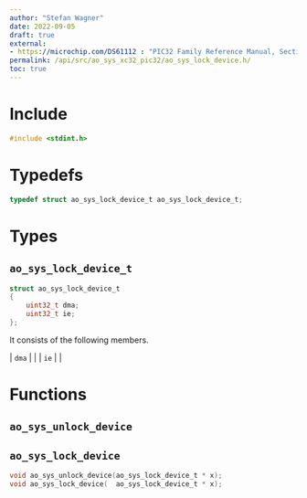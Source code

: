 ```yaml
---
author: "Stefan Wagner"
date: 2022-09-05
draft: true
external:
- https://microchip.com/DS61112 : "PIC32 Family Reference Manual, Section 6, Oscillators"
permalink: /api/src/ao_sys_xc32_pic32/ao_sys_lock_device.h/
toc: true
---
```


# Include

```c
#include <stdint.h>
```

# Typedefs

```c
typedef struct ao_sys_lock_device_t ao_sys_lock_device_t;
```

# Types

## `ao_sys_lock_device_t`

```c
struct ao_sys_lock_device_t
{
    uint32_t dma;
    uint32_t ie;
};
```

It consists of the following members.

| `dma` | |
| `ie` | |

# Functions

## `ao_sys_unlock_device`
## `ao_sys_lock_device`

```c
void ao_sys_unlock_device(ao_sys_lock_device_t * x);
void ao_sys_lock_device(  ao_sys_lock_device_t * x);
```
